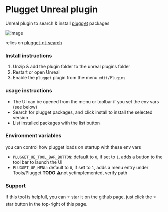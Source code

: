 # Plugget Unreal plugin

Unreal plugin to search & install [plugget](https://github.com/hannesdelbeke/plugget) packages 

![image](https://github.com/plugget/plugget-qt-addon/assets/3758308/0752c140-5b26-452e-81ac-fc4e36ccdb23)<br>

relies on [plugget-qt-search](https://github.com/hannesdelbeke/plugget-qt-search)

### Install instructions
1. Unzip & add the plugin folder to the unreal plugins folder
2. Restart or open Unreal
3. Enable the `plugget` plugin from the menu `edit/Plugins`


### usage instructions
- The UI can be opened from the menu or toolbar if you set the env vars (see below)
- Search for plugget packages, and click install to install the selected version
- List installed packages with the list button

### Environment variables
you can control how plugget loads on startup with these env vars
- `PLUGGET_UE_TOOL_BAR_BUTTON`: default to `0`, if set to `1`, adds a button to the tool bar to launch the UI 
- `PLUGGET_UE_MENU`:  default to `0`, if set to `1`, adds a menu entry under Tools/Plugget **TODO** ⚠️not yetimplemented, verify path

### Support

If this tool is helpfull, you can ⭐ star it on the github page,
just click the ⭐ star button in the top-right of this page.
